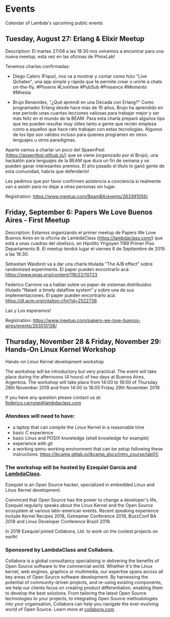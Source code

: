 # Events
Calendar of Lambda's upcoming public events

## Tuesday, August 27: Erlang & Elixir Meetup
Description: 
El martes 27/08 a las 18:30 nos volvemos a encontrar para una nueva meetup, esta vez en las oficinas de PhinxLab!

Tenemos charlas confirmadas:

- Diego Calero (Fiqus), nos va a mostrar y contar como hizo "Live Qchatex", una app simple y rápida que te permite crear o unirte a chats on-the-fly.
#Phoenix #LiveView #PubSub #Presence #Memento #Mnesia

- Brujo Benavides, "¿Qué aprendí en una Década con Erlang?"
Como programador Erlang desde hace más de 10 años, Brujo ha aprendido en ese período unas cuantas lecciones valiosas para trabajar mejor y ser más feliz en el mundo de la BEAM.
Para esta charla preparó algunos tips que les pueden resultar muy útiles tanto a gente que recién empieza como a aquellos que hace rato trabajan con estas tecnologías. Algunos de los tips son válidos incluso para quienes programen en otros lenguajes u otros paradigmas.

Aparte vamos a charlar un poco del SpawnFest (https://spawnfest.github.io/) que se viene (organizado por el Brujo), una hackatón para lenguajes de la BEAM que dura un fin de semana y se pueden ganar interesantes premios.
El año pasado el título lo ganó gente de esta comunidad, habría que defenderlo!

Les pedimos que por favor confirmen asistencia a conciencia si realmente van a asistir para no dejar a otras personas sin lugar.

Registration: https://www.meetup.com/BeamBA/events/263391056/

## Friday, September 6: Papers We Love Buenos Aires - First Meetup

Description:
Estamos organizando el primer meetup de Papers We Love Buenos Aires en la oficina de LambdaClass (https://lambdaclass.com/) que está a unas cuadras del obelisco, en Hipólito Yrigoyen 1189 Primer Piso Departamento B. El meetup tendrá lugar el viernes 6 de Septiembre de 2019 a las 18:30.

Sebastian Wasibrot va a dar una charla titulada "The A/B effect" sobre randomized experiments. El paper pueden encontrarlo acá: https://www.pnas.org/content/116/22/10723

Federico Carrone va a hablar sobre un paper de sistemas distribuidos titulado "Naiad: a timely dataflow system" y sobre una de sus implementaciones. El paper pueden encontrarlo acá: https://dl.acm.org/citation.cfm?id=2522738.

Las y Los esperamos!

Registration: https://www.meetup.com/papers-we-love-buenos-aires/events/263510138/

## Thursday, November 28 & Friday, November 29: Hands-On Linux Kernel Workshop

Hands-on Linux Kernel development workshop

The workshop will be introductory but very practical. The event will take place during the afternoons (4 hours) of two days at Buenos Aires, Argentina. The workshop will take place from 14:00 to 18:00 of Thursday 28th November 2019 and from 14:00 to 18:00 Friday 29th November 2019.

If you have any question please contact us at: federico.carrone@lambdaclass.com

### Atendees will need to have:
- a laptop that can compile the Linux Kernel in a reasonable time
- basic C experience
- basic Linux and POSIX knowledge (shell knowledge for example)
- experience with git
- a working qemu working environment that can be setup following these instructions: https://lkcamp.gitlab.io/lkcamp_docs/intro_course/lab01/

### The workshop will be hosted by Ezequiel Garcia and [LambdaClass](https://lambdaclass.com/).

Ezequiel is an Open Source hacker, specialized in embedded Linux and
Linux Kernel development.

Convinced that Open Source has the power to change a developer's
life, Ezequiel regularly speaks about the Linux Kernel and the Open
Source ecosystem at various latin-american events. Recent speaking
experience include Kernel Recipes 2018, Gstreamer Conference 2018,
BuzzConf BA 2018 and Linux Developer Conference Brazil 2018.

In 2018 Ezequiel joined Collabora, Ltd. to work on the coolest
projects on earth!

### Sponsored by LambdaClass and Collabora.

Collabora is a global consultancy specialising in delivering the
benefits of Open Source software to the commercial world. Whether it's
the Linux kernel, web engines, graphics or multimedia, our expertise
spans across all key areas of Open Source software development. By
harnessing the potential of community-driven projects, and re-using
existing components, we help our clients focus on creating product
differentiation, enabling them to develop the best solutions. From
tailoring the latest Open Source technologies to your projects, to
integrating Open Source methodologies into your organisation,
Collabora can help you navigate the ever-evolving world of Open
Source. Learn more at [collabora.com](https://www.collabora.com/).

